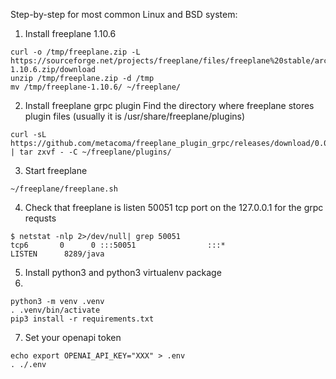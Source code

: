 Step-by-step for most common Linux and BSD system:
1. Install freeplane 1.10.6
```
curl -o /tmp/freeplane.zip -L https://sourceforge.net/projects/freeplane/files/freeplane%20stable/archive/1.10.6/freeplane_bin-1.10.6.zip/download
unzip /tmp/freeplane.zip -d /tmp 
mv /tmp/freeplane-1.10.6/ ~/freeplane/
```

2. Install freeplane grpc plugin
Find the directory where freeplane stores plugin files (usually it is /usr/share/freeplane/plugins)
```
curl -sL https://github.com/metacoma/freeplane_plugin_grpc/releases/download/0.0.5/org.freeplane.plugin.grpc.tgz | tar zxvf - -C ~/freeplane/plugins/
```
3. Start freeplane
```
~/freeplane/freeplane.sh
```
4. Check that freeplane is listen 50051 tcp port on the 127.0.0.1 for the grpc requsts
```
$ netstat -nlp 2>/dev/null| grep 50051
tcp6       0      0 :::50051                :::*                    LISTEN      8289/java
```
5. Install python3 and python3 virtualenv package
6. 
```
python3 -m venv .venv
. .venv/bin/activate
pip3 install -r requirements.txt
```
7. Set your openapi token
```
echo export OPENAI_API_KEY="XXX" > .env
. ./.env
```
